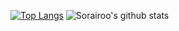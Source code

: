 [![Top Langs](https://github-readme-stats.vercel.app/api/top-langs/?username=Sorairoo)](https://github.com/anuraghazra/github-readme-stats)
![Sorairoo's github stats](https://github-readme-stats.vercel.app/api?username=Sorairoo&show_icons=true&theme=radical)

